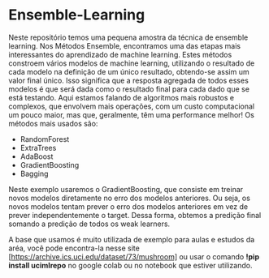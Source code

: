 # Ensemble-Learning
Neste repositório temos uma pequena amostra da técnica de ensemble learning. Nos Métodos Ensemble, encontramos uma das etapas mais interessantes do aprendizado de machine learning. Estes métodos constroem vários modelos de machine learning, utilizando o resultado de cada modelo na definição de um único resultado, obtendo-se assim um valor final único.
Isso significa que a resposta agregada de todos esses modelos é que será dada como o resultado final para cada dado que se está testando. Aqui estamos falando de algoritmos mais robustos e complexos, que envolvem mais operações, com um custo computacional um pouco maior, mas que, geralmente, têm uma performance melhor!
Os métodos mais usados são:
- RandomForest
- ExtraTrees
- AdaBoost
- GradientBoosting
- Bagging

Neste exemplo usaremos o GradientBoosting, que consiste em treinar novos modelos diretamente no erro dos modelos anteriores. Ou seja, os novos modelos tentam prever o erro dos modelos anteriores em vez de prever independentemente o target. Dessa forma, obtemos a predição final somando a predição de todos os weak learners.

A base que usamos é muito utilizada de exemplo para aulas e estudos da aréa, você pode encontra-la nesse site [https://archive.ics.uci.edu/dataset/73/mushroom] ou usar o comando **!pip install ucimlrepo** no google colab ou no notebook que estiver utilizando.
